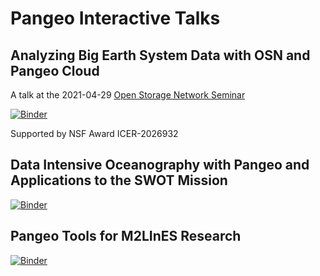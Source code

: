 # Pangeo Interactive Talks

## Analyzing Big Earth System Data with OSN and Pangeo Cloud

A talk at the 2021-04-29 [Open Storage Network Seminar](https://www.openstoragenetwork.org/seminar-series/apr-29-2021-data-sharing-and-distributed-storages-role-in-research-next-steps/)

[![Binder](https://mybinder.org/badge_logo.svg)](https://binder.pangeo.io/v2/gh/rabernat/pangeo-osn-demo/34e294b/?urlpath=git-pull?repo=https://github.com/rabernat/pangeo-osn-demo%26amp%3Bbranch=main%26amp%3Burlpath=tree/pangeo-osn-demo/osn_pangeo.ipynb)

Supported by NSF Award ICER-2026932

## Data Intensive Oceanography with Pangeo and Applications to the SWOT Mission

[![Binder](https://mybinder.org/badge_logo.svg)](https://binder.pangeo.io/v2/gh/rabernat/pangeo-osn-demo/34e294b/?urlpath=git-pull?repo=https://github.com/rabernat/pangeo-osn-demo%26amp%3Bbranch=main%26amp%3Burlpath=tree/pangeo-osn-demo/pangeo_swot.ipynb)

## Pangeo Tools for M2LInES Research

[![Binder](https://mybinder.org/badge_logo.svg)](https://binder.pangeo.io/v2/gh/rabernat/pangeo-osn-demo/34e294b/?urlpath=git-pull?repo=https://github.com/rabernat/pangeo-osn-demo%26amp%3Bbranch=main%26amp%3Burlpath=tree/pangeo-osn-demo/Pangeo_M2LInES.ipynb)
